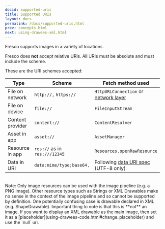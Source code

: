 ```yaml
---
docid: supported-uris
title: Supported URIs
layout: docs
permalink: /docs/supported-uris.html
prev: concepts.html
next: using-drawees-xml.html
---
```


Fresco supports images in a variety of locations.

Fresco does **not** accept relative URIs. All URIs must be absolute and must include the scheme.

These are the URI schemes accepted:


| Type | Scheme | Fetch method used
| ---------------- | ------- | ------------- |
| File on network | `http://,` `https://` | `HttpURLConnection` or [network layer](using-other-network-layers.html) |
| File on device | `file://` | `FileInputStream` |
| Content provider | `content://` | `ContentResolver` |
| Asset in app | `asset://` | `AssetManager` |
| Resource in app | `res://` as in `res:///12345` | `Resources.openRawResource` |
| Data in URI | `data:mime/type;base64,` | Following [data URI spec](http://tools.ietf.org/html/rfc2397) (UTF-8 only) |

<br/>
Note: Only image resources can be used with the image pipeline (e.g. a PNG image). Other resource types such as Strings or XML Drawables make no sense in the context of the image pipeline and so cannot be supported by definition. One potentially confusing case is drawable declared in XML (e.g. ShapeDrawable). Important thing to note is that this is **not** an image. If you want to display an XML drawable as the main image, then set it as a [placeholder](using-drawees-code.html#change_placeholder) and use the `null` uri.
